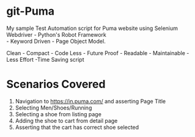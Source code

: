 # git-Puma
My sample Test Automation script for Puma website using Selenium Webdriver - Python's Robot Framework <br /> - Keyword Driven - Page Object Model. <br/>

Clean - Compact - Code Less - Future Proof - Readable - Maintainable - Less Effort -Time Saving script <br/>

# Scenarios Covered
1. Navigation to https://in.puma.com/ and asserting Page Title <br />
2. Selecting Men/Shoes/Running <br />
3. Selecting a shoe from listing page <br />
4. Adding the shoe to cart from detail page <br />
5. Asserting that the cart has correct shoe selected <br />
